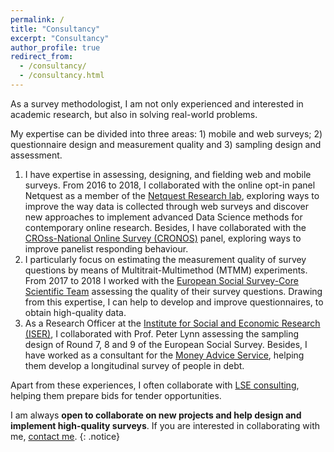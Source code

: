 ```yaml
---
permalink: /
title: "Consultancy"
excerpt: "Consultancy"
author_profile: true
redirect_from: 
  - /consultancy/
  - /consultancy.html
---
```


As a survey methodologist, I am not only experienced and interested in academic research, but also in solving real-world problems.

My expertise can be divided into three areas: 1) mobile and web surveys; 2) questionnaire design and measurement quality and 3) sampling design and assessment.
1. I have expertise in assessing, designing, and fielding web and mobile surveys. From 2016 to 2018, I collaborated with the online opt-in panel Netquest as a member of the [Netquest Research lab](https://www.netquest.com/netquest-research-lab), exploring ways to improve the way data is collected through web surveys and discover new approaches to implement advanced Data Science methods for contemporary online research. Besides, I have collaborated with the [CROss-National Online Survey (CRONOS)](https://www.europeansocialsurvey.org/methodology/methodological_research/modes_of_data_collection/cronos.html) panel, exploring ways to improve panelist responding behaviour.
2. I particularly focus on estimating the measurement quality of survey questions by means of Multitrait-Multimethod (MTMM) experiments. From 2017 to 2018 I worked with the [European Social Survey-Core Scientific Team](https://www.upf.edu/web/survey/european-social-survey-ees-eric-core-scientific-team-cst-2008-ongoing-) assessing the quality of their survey questions. Drawing from this expertise, I can help to develop and improve questionnaires, to obtain high-quality data.
3. As a Research Officer at the [Institute for Social and Economic Research (ISER)](https://www.iser.essex.ac.uk/), I collaborated with Prof. Peter Lynn assessing the sampling design of Round 7, 8 and 9 of the European Social Survey. Besides, I have worked as a consultant for the [Money Advice Service](https://www.moneyadviceservice.org.uk/en), helping them develop a longitudinal survey of people in debt.

Apart from these experiences, I often collaborate with [LSE consulting](http://www.lse.ac.uk/business-and-consultancy/consulting), helping them prepare bids for tender opportunities.

I am always **open to collaborate on new projects and help design and implement high-quality surveys**. If you are interested in collaborating with me, [contact me](mailto:o.bosch-jover@lse.ac.uk).
{: .notice}
